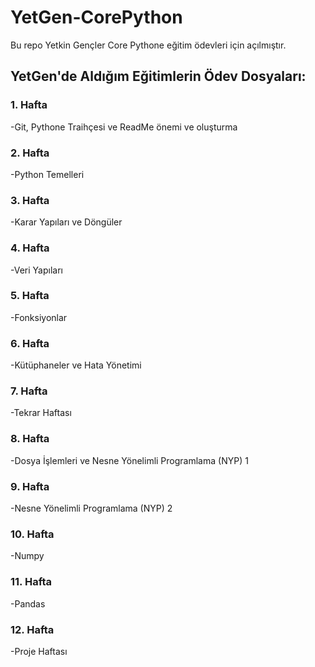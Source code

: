 # YetGen-CorePython
Bu repo Yetkin Gençler Core Pythone eğitim ödevleri için açılmıştır.
## YetGen'de Aldığım Eğitimlerin Ödev Dosyaları:
### 1. Hafta
-Git, Pythone Traihçesi ve ReadMe önemi ve oluşturma
### 2. Hafta
-Python Temelleri
### 3. Hafta
-Karar Yapıları ve Döngüler
### 4. Hafta
-Veri Yapıları
### 5. Hafta
-Fonksiyonlar
### 6. Hafta
-Kütüphaneler ve Hata Yönetimi
### 7. Hafta
-Tekrar Haftası
### 8. Hafta
-Dosya İşlemleri ve Nesne Yönelimli Programlama (NYP) 1
### 9. Hafta
-Nesne Yönelimli Programlama (NYP) 2
### 10. Hafta
-Numpy
### 11. Hafta
-Pandas
### 12. Hafta
-Proje Haftası
